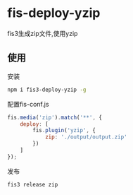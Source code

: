 # fis-deploy-yzip
fis3生成zip文件,使用yzip

## 使用

安装

```bash
npm i fis3-deploy-yzip -g
```

配置fis-conf.js

```javascript
fis.media('zip').match('**', {
    deploy: [
        fis.plugin('yzip', {
            zip: './output/output.zip'
        })
    ]
});
```

发布

```bash
fis3 release zip
```
